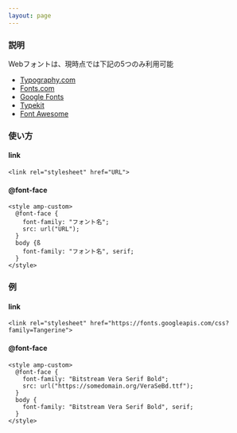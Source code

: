 ```yaml
---
layout: page
---
```


### 説明

Webフォントは、現時点では下記の5つのみ利用可能

- [Typography.com](https://cloud.typography.com)
- [Fonts.com](https://fast.fonts.net)
- [Google Fonts](https://fonts.googleapis.com)
- [Typekit](https://use.typekit.net)
- [Font Awesome](https://maxcdn.bootstrapcdn.com)

### 使い方

#### link

    <link rel="stylesheet" href="URL">

#### @font-face

    <style amp-custom>
      @font-face {
        font-family: "フォント名";
        src: url("URL");
      }
      body {ß
        font-family: "フォント名", serif;
      }
    </style>

### 例

#### link

    <link rel="stylesheet" href="https://fonts.googleapis.com/css?family=Tangerine">

#### @font-face

    <style amp-custom>
      @font-face {
        font-family: "Bitstream Vera Serif Bold";
        src: url("https://somedomain.org/VeraSeBd.ttf");
      }
      body {
        font-family: "Bitstream Vera Serif Bold", serif;
      }
    </style>
